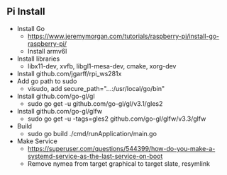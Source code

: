 
## Pi Install

- Install Go
    - https://www.jeremymorgan.com/tutorials/raspberry-pi/install-go-raspberry-pi/
    - Install armv6l
- Install libraries
    - libx11-dev, xvfb, libgl1-mesa-dev, cmake, xorg-dev
- Install github.com/jgarff/rpi_ws281x
- Add go path to sudo
    - visudo, add secure_path="...:/usr/local/go/bin"
- Install github.com/go-gl/gl
    - sudo go get -u github.com/go-gl/gl/v3.1/gles2
- Install github.com/go-gl/glfw
    - sudo go get -u -tags=gles2 github.com/go-gl/glfw/v3.3/glfw
- Build
    - sudo go build ./cmd/runApplication/main.go
- Make Service
    - https://superuser.com/questions/544399/how-do-you-make-a-systemd-service-as-the-last-service-on-boot
    - Remove nymea from target graphical to target slate, resymlink